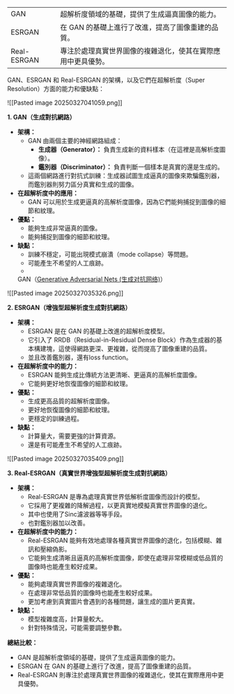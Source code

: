 

|             |                                |
| ----------- | ------------------------------ |
| GAN         | 超解析度領域的基礎，提供了生成逼真圖像的能力。        |
| ESRGAN      | 在 GAN 的基礎上進行了改進，提高了圖像重建的品質。    |
| Real-ESRGAN | 專注於處理真實世界圖像的複雜退化，使其在實際應用中更具優勢。 |

GAN、ESRGAN 和 Real-ESRGAN 的架構，以及它們在超解析度（Super Resolution）方面的能力和優缺點：




![[Pasted image 20250327041059.png]]

**1. GAN（生成對抗網路）**

- **架構：**
    - GAN 由兩個主要的神經網路組成：
        - **生成器（Generator）：** 負責生成新的資料樣本（在這裡是高解析度圖像）。
        - **鑑別器（Discriminator）：** 負責判斷一個樣本是真實的還是生成的。
    - 這兩個網路進行對抗式訓練：生成器試圖生成逼真的圖像來欺騙鑑別器，而鑑別器則努力區分真實和生成的圖像。
- **在超解析度中的應用：**
    - GAN 可以用於生成更逼真的高解析度圖像，因為它們能夠捕捉到圖像的細節和紋理。
- **優點：**
    - 能夠生成非常逼真的圖像。
    - 能夠捕捉到圖像的細節和紋理。
- **缺點：**
    - 訓練不穩定，可能出現模式崩潰（mode collapse）等問題。
    - 可能產生不希望的人工痕跡。
    - 
	GAN（[Generative Adversarial Nets (生成对抗网络)](https://blog.csdn.net/qq_42728437/article/details/129829711)）
	


![[Pasted image 20250327035326.png]]

**2. ESRGAN（增強型超解析度生成對抗網路）**

- **架構：**
    - ESRGAN 是在 GAN 的基礎上改進的超解析度模型。
    - 它引入了 RRDB（Residual-in-Residual Dense Block）作為生成器的基本構建塊，這使得網路更深、更複雜，從而提高了圖像重建的品質。
    - 並且改善鑑別器，還有loss function。
- **在超解析度中的能力：**
    - ESRGAN 能夠生成比傳統方法更清晰、更逼真的高解析度圖像。
    - 它能夠更好地恢復圖像的細節和紋理。
- **優點：**
    - 生成更高品質的超解析度圖像。
    - 更好地恢復圖像的細節和紋理。
    - 更穩定的訓練過程。
- **缺點：**
    - 計算量大，需要更強的計算資源。
    - 還是有可能產生不希望的人工痕跡。

![[Pasted image 20250327035409.png]]

**3. Real-ESRGAN（真實世界增強型超解析度生成對抗網路）**

- **架構：**
    - Real-ESRGAN 是專為處理真實世界低解析度圖像而設計的模型。
    - 它採用了更複雜的降解過程，以更真實地模擬真實世界圖像的退化。
    - 其中也使用了Sinc濾波器等等手段。
    - 也對鑑別器加以改善。
- **在超解析度中的能力：**
    - Real-ESRGAN 能夠有效地處理各種真實世界圖像的退化，包括模糊、雜訊和壓縮偽影。
    - 它能夠生成清晰且逼真的高解析度圖像，即使在處理非常模糊或低品質的圖像時也能產生較好成果。
- **優點：**
    - 能夠處理真實世界圖像的複雜退化。
    - 在處理非常低品質的圖像時也能產生較好成果。
    - 更加考慮到真實圖片會遇到的各種問題，讓生成的圖片更真實。
- **缺點：**
    - 模型複雜度高，計算量較大。
    - 針對特殊情況，可能需要調整參數。

**總結比較：**

- GAN 是超解析度領域的基礎，提供了生成逼真圖像的能力。
- ESRGAN 在 GAN 的基礎上進行了改進，提高了圖像重建的品質。
- Real-ESRGAN 則專注於處理真實世界圖像的複雜退化，使其在實際應用中更具優勢。